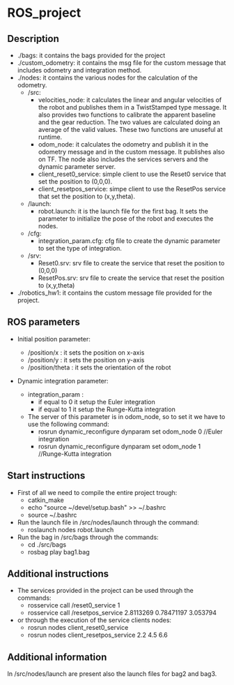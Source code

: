 # ROS_project

## Description
- ./bags: it contains the bags provided for the project
- ./custom_odometry: it contains the msg file for the custom message that includes odometry and integration method.
- ./nodes: it contains the various nodes for the calculation of the odometry.
	- /src:
		- velocities_node: it calculates the linear and angular velocities of the robot and publishes them in a TwistStamped type message. It also provides two functions to calibrate the apparent baseline and the gear reduction. The two values are calculated doing an average of the valid values. These two functions are unuseful at runtime.
		- odom_node: it calculates the odometry and publish it in the odometry message and in the custom message. It publishes also on TF. The node also includes the services servers and the dynamic parameter server.
		- client_reset0_service: simple client to use the Reset0 service that set the position to (0,0,0).
		- client_resetpos_service: simpe client to use the ResetPos service that set the position to (x,y,theta).
	- /launch:
		- robot.launch: it is the launch file for the first bag. It sets the parameter to initialize the	pose of the robot and executes the nodes.
	- /cfg:
		- integration_param.cfg: cfg file to create the dynamic parameter to set the type of integration.
	- /srv:
		- Reset0.srv: srv file to create the service that reset the position to (0,0,0)
		- ResetPos.srv: srv file to create the service that reset the position to (x,y,theta)
- ./robotics_hw1: it contains the custom message file provided for the project. 


## ROS parameters
- Initial position parameter:
	- /position/x : it sets the position on x-axis 
	- /position/y : it sets the position on y-axis
	- /position/theta : it sets the orientation of the robot

- Dynamic integration parameter:
	- integration_param :
		-  if equal to 0 it setup the Euler integration
		-  if equal to 1 it setup the Runge-Kutta integration
	- The server of this parameter is in odom_node, so to set it we have to use the following command:
		- rosrun dynamic_reconfigure dynparam set odom_node 0  //Euler integration
		- rosrun dynamic_reconfigure dynparam set odom_node 1  //Runge-Kutta integration
	
	
## Start instructions
- First of all we need to compile the entire project trough:
	- catkin_make
	- echo "source ~/devel/setup.bash" >> ~/.bashrc
	- source ~/.bashrc
- Run the launch file in /src/nodes/launch through the command:
	- roslaunch nodes robot.launch
- Run the bag in /src/bags through the commands:
	- cd ./src/bags
	- rosbag play bag1.bag
	 

## Additional instructions
- The services provided in the project can be used through the commands:
	- rosservice call /reset0_service 1
	- rosservice call /resetpos_service 2.8113269 0.78471197 3.053794
- or through the execution of the service clients nodes:
	- rosrun nodes client_reset0_service
	- rosrun nodes client_resetpos_service 2.2 4.5 6.6 
	

## Additional information
In /src/nodes/launch are present also the launch files for bag2 and bag3.

